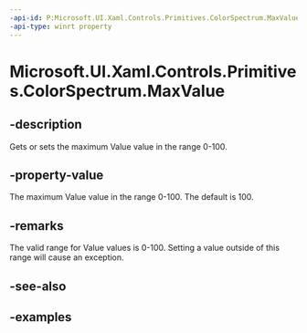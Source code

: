 ```yaml
---
-api-id: P:Microsoft.UI.Xaml.Controls.Primitives.ColorSpectrum.MaxValue
-api-type: winrt property
---
```

<!-- Property syntax.
public int MaxValue { get;  set; }
-->

# Microsoft.UI.Xaml.Controls.Primitives.ColorSpectrum.MaxValue


## -description

Gets or sets the maximum Value value in the range 0-100.


## -property-value

The maximum Value value in the range 0-100. The default is 100.


## -remarks

The valid range for Value values is 0-100. Setting a value outside of this range will cause an exception.


## -see-also


## -examples


